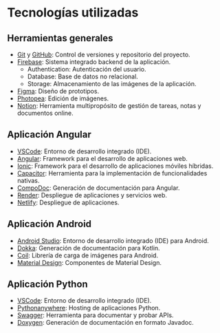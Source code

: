 # Tecnologías utilizadas

## **Herramientas generales**

- [Git](https://www.git-scm.com/) y [GitHub](https://github.com/): Control de versiones y repositorio del proyecto.
- [Firebase](https://firebase.google.com/?hl=es): Sistema integrado backend de la aplicación.
    - Authentication: Autenticación del usuario.
    - Database: Base de datos no relacional.
    - Storage: Almacenamiento de las imágenes de la aplicación.
- [Figma](https://www.figma.com/): Diseño de prototipos.
- [Photopea](https://www.photopea.com/): Edición de imágenes.
- [Notion](https://www.notion.so/): Herramienta multipropósito de gestión de tareas, notas y documentos online.

## **Aplicación Angular**

- [VSCode](https://code.visualstudio.com/): Entorno de desarrollo integrado (IDE).
- [Angular](https://angular.io/): Framework para el desarrollo de aplicaciones web.
- [Ionic](https://ionicframework.com/docs/angular/your-first-app): Framework para el desarrollo de aplicaciones móviles híbridas.
- [Capacitor](https://capacitorjs.com/solution/angular): Herramienta para la implementación de funcionalidades nativas.
- [CompoDoc](https://compodoc.app/): Generación de documentación para Angular.
- [Render](https://render.com/): Despliegue de aplicaciones y servicios web.
- [Netlify](https://www.netlify.com/): Despliegue de aplicaciones.

## **Aplicación Android**

- [Android Studio](https://developer.android.com/studio): Entorno de desarrollo integrado (IDE) para Android.
- [Dokka](https://github.com/Kotlin/dokka): Generación de documentación para Kotlin.
- [Coil](https://coil-kt.github.io/coil/): Librería de carga de imágenes para Android.
- [Material Design](https://m3.material.io/): Componentes de Material Design.

## **Aplicación Python**

- [VSCode](https://code.visualstudio.com/): Entorno de desarrollo integrado (IDE).
- [Pythonanywhere](https://www.pythonanywhere.com/): Hosting de aplicaciones Python.
- [Swagger](https://app.swaggerhub.com/apis-docs/Juanma-Gutierrez/CarCare.Android.Kotlin.API/1.0.0#/): Herramienta para documentar y probar APIs.
- [Doxygen](https://doxygen.nl/): Generación de documentación en formato Javadoc.

